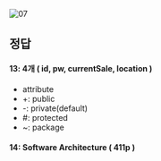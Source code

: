 ![07](https://user-images.githubusercontent.com/69576676/133029198-c8c51c2c-a63a-45a1-a5fd-24a451633d7d.JPG)

정답 
----
#### 13: 4개 ( id, pw, currentSale, location )
- attribute
- +: public
- -: private(default)
- #: protected
- ~: package
#### 14: Software Architecture ( 411p )
